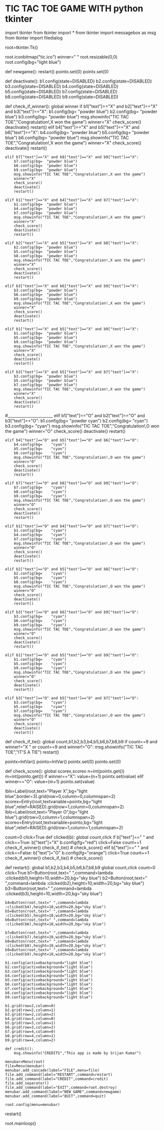 # TIC TAC TOE GAME WITH python tkinter
import tkinter
from tkinter import *
from tkinter import  messagebox as msg
from tkinter import filedialog


root=tkinter.Tk()

root.iconbitmap("tic.ico")
winner=" "
root.resizable(0,0)
root.config(bg="light blue")

def newgame():
    restart()
    pointo.set(0)
    pointx.set(0)

def deactivate():
    b1.config(state=DISABLED)
    b2.config(state=DISABLED)
    b3.config(state=DISABLED)
    b4.config(state=DISABLED)
    b5.config(state=DISABLED)
    b7.config(state=DISABLED)
    b8.config(state=DISABLED)
    b9.config(state=DISABLED)

def check_if_winner():
    global winner
    if b1["text"]=="X" and b2["text"]=="X" and b3["text"]=="X":
        b1.config(bg=  "powder blue")
        b2.config(bg=  "powder blue")
        b3.config(bg=  "powder blue")
        msg.showinfo("TIC TAC TOE","Congratulation!,X won the game")
        winner="X"
        check_score()   
        deactivate()
        restart()
    elif b4["text"]=="X" and b5["text"]=="X" and b6["text"]=="X":
        b4.config(bg=  "powder blue")
        b5.config(bg=  "powder blue")
        b6.config(bg=  "powder blue")
        msg.showinfo("TIC TAC TOE","Congratulation!,X won the game")
        winner="X"
        check_score()
        deactivate()
        restart()


    elif b7["text"]=="X" and b8["text"]=="X" and b9["text"]=="X":
        b7.config(bg=  "powder blue")
        b8.config(bg=  "powder blue")
        b9.config(bg=  "powder blue")
        msg.showinfo("TIC TAC TOE","Congratulation!,X won the game")
        winner="X"
        check_score()
        deactivate()
        restart()

    elif b1["text"]=="X" and b4["text"]=="X" and b7["text"]=="X":
        b1.config(bg=  "powder blue")
        b4.config(bg=  "powder blue")
        b7.config(bg=  "powder blue")
        msg.showinfo("TIC TAC TOE","Congratulation!,X won the game")
        winner="X"
        check_score()
        deactivate()
        restart()

    elif b2["text"]=="X" and b5["text"]=="X" and b8["text"]=="X":
        b2.config(bg=  "powder blue")
        b5.config(bg=  "powder blue")
        b8.config(bg=  "powder blue")
        msg.showinfo("TIC TAC TOE","Congratulation!,X won the game")
        winner="X"
        check_score()
        deactivate()
        restart()

    elif b3["text"]=="X" and b6["text"]=="X" and b9["text"]=="X":
        b3.config(bg=  "powder blue")
        b6.config(bg=  "powder blue")
        b9.config(bg=  "powder blue")
        msg.showinfo("TIC TAC TOE","Congratulation!,X won the game")
        winner="X"
        check_score()
        deactivate()
        restart()

    elif b1["text"]=="X" and b5["text"]=="X" and b9["text"]=="X":
        b1.config(bg=  "powder blue")
        b5.config(bg=  "powder blue")
        b9.config(bg=  "powder blue")
        msg.showinfo("TIC TAC TOE","Congratulation!,X won the game")
        winner="X"
        check_score()
        deactivate()
        restart()

    elif b3["text"]=="X" and b5["text"]=="X" and b7["text"]=="X":
        b3.config(bg=  "powder blue")
        b5.config(bg=  "powder blue")
        b7.config(bg=  "powder blue")
        msg.showinfo("TIC TAC TOE","Congratulation!,X won the game")
        winner="X"
        check_score()
        deactivate()
        restart()

#_______________________
    elif b1["text"]=="O" and b2["text"]=="O" and b3["text"]=="O":
        b1.config(bg=    "powder cyan")
        b2.config(bg=    "cyan")
        b3.config(bg=    "cyan")
        msg.showinfo("TIC TAC TOE","Congratulation!,O won the game")
        winner="O"
        check_score()
        deactivate()
        restart()

    elif b4["text"]=="O" and b5["text"]=="O" and b6["text"]=="O":
        b4.config(bg=    "cyan")
        b5.config(bg=    "cyan")
        b6.config(bg=    "cyan")
        msg.showinfo("TIC TAC TOE","Congratulation!,O won the game")
        winner="O"
        check_score()
        deactivate()
        restart()

    elif b7["text"]=="O" and b8["text"]=="O" and b9["text"]=="O":
        b7.config(bg=    "cyan")
        b8.config(bg=    "cyan")
        b9.config(bg=    "cyan")
        msg.showinfo("TIC TAC TOE","Congratulation!,O won the game")
        winner="O"
        check_score()
        deactivate()
        restart()

    elif b1["text"]=="O" and b4["text"]=="O" and b7["text"]=="O":
        b1.config(bg=    "cyan")
        b4.config(bg=    "cyan")
        b7.config(bg=    "cyan")
        msg.showinfo("TIC TAC TOE","Congratulation!,O won the game")
        winner="O"
        check_score()
        deactivate()
        restart()

    elif b2["text"]=="O" and b5["text"]=="O" and b8["text"]=="O":
        b2.config(bg=    "cyan")
        b5.config(bg=    "cyan")
        b8.config(bg=    "cyan")
        msg.showinfo("TIC TAC TOE","Congratulation!,O won the game")
        winner="O"
        check_score()
        deactivate()
        restart()

    elif b3["text"]=="O" and b6["text"]=="O" and b9["text"]=="O":
        b3.config(bg=    "cyan")
        b6.config(bg=    "cyan")
        b9.config(bg=    "cyan")
        msg.showinfo("TIC TAC TOE","Congratulation!,O won the game")
        winner="O"
        check_score()
        deactivate()
        restart()

    elif b1["text"]=="O" and b5["text"]=="O" and b9["text"]=="O":
        b1.config(bg=    "cyan")
        b5.config(bg=    "cyan")
        b9.config(bg=    "cyan")
        msg.showinfo("TIC TAC TOE","Congratulation!,O won the game")
        winner="O"
        check_score()
        deactivate()
        restart()

    elif b3["text"]=="O" and b5["text"]=="O" and b7["text"]=="O":
        b3.config(bg=    "cyan")
        b5.config(bg=    "cyan")
        b7.config(bg=    "cyan")
        msg.showinfo("TIC TAC TOE","Congratulation!,O won the game")
        winner="O"   
        check_score()
        deactivate()
        restart()

        
def check_if_tie():
    global count,b1,b2,b3,b4,b5,b6,b7,b8,b9
    if count==9 and winner!="X " or count==9 and winner!="O":
        msg.showinfo("TIC TAC TOE","IT'S A TIE")
        restart()

pointx=IntVar()
pointo=IntVar()
pointx.set(0)
pointo.set(0)
 


def check_score():
    global scorex,scoreo
    n=int(pointx.get())
    m=int(pointo.get())
    if winner=="X":
        value=(n+1)
        pointx.set(value)
    elif winner=="O":
        value=(m+1)
        pointo.set(value)
        
lblx=Label(root,text="Player X",bg="light blue",border=3).grid(row=0,column=0,columnspan=2)
scorex=Entry(root,textvariable=pointx,bg="light blue",relief=RAISED).grid(row=1,column=0,columnspan=2)
lblo=Label(root,text="Player O",bg="light blue").grid(row=0,column=1,columnspan=2)
scoreo=Entry(root,textvariable=pointo,bg="light blue",relief=RAISED).grid(row=1,column=1,columnspan=2)

count=0
click=True
def clicked(b):
    global count,click
    if b["text"]==" " and click==True:
        b["text"]="X"
        b.config(fg="red")
        click=False
        count+=1
        check_if_winner()
        check_if_tie()
        # check_score()
    elif b["text"]==" " and click==False:
        b["text"]="O"
        b.config(fg="orange")
        click=True
        count+=1
        check_if_winner()
        check_if_tie()
        # check_score()


def restart():
    global b1,b2,b3,b4,b5,b6,b7,b8,b9
    global count,click
    count=0
    click=True
    b1=Button(root,text=" ",command=lambda :clicked(b1),height=10,width=20,bg="sky blue")
    b2=Button(root,text=" ",command=lambda :clicked(b2),height=10,width=20,bg="sky blue")
    b3=Button(root,text=" ",command=lambda :clicked(b3),height=10,width=20,bg="sky blue")

    b4=Button(root,text=" ",command=lambda :clicked(b4),height=10,width=20,bg="sky blue")
    b5=Button(root,text=" ",command=lambda :clicked(b5),height=10,width=20,bg="sky blue")
    b6=Button(root,text=" ",command=lambda :clicked(b6),height=10,width=20,bg="sky blue")

    b7=Button(root,text=" ",command=lambda :clicked(b7),height=10,width=20,bg="sky blue")
    b8=Button(root,text=" ",command=lambda :clicked(b8),height=10,width=20,bg="sky blue")
    b9=Button(root,text=" ",command=lambda :clicked(b9),height=10,width=20,bg="sky blue")

    b1.config(activebackground="light blue")
    b2.config(activebackground="light blue")
    b3.config(activebackground="light blue")
    b4.config(activebackground="light blue")
    b5.config(activebackground="light blue")
    b6.config(activebackground="light blue")
    b7.config(activebackground="light blue")
    b8.config(activebackground="light blue")
    b9.config(activebackground="light blue")  

    b1.grid(row=2,column=0)
    b2.grid(row=2,column=1)
    b3.grid(row=2,column=2)
    b4.grid(row=3,column=0)
    b5.grid(row=3,column=1)
    b6.grid(row=3,column=2)
    b7.grid(row=4,column=0)
    b8.grid(row=4,column=1)
    b9.grid(row=4,column=2)

    def credit():
        msg.showinfo("CREDITS","This app is made by Srijan Kumar")

    menubar=Menu(root)
    file=Menu(menubar)
    menubar.add_cascade(label="FILE",menu=file)
    file.add_command(label="RESTART",command=restart)
    file.add_command(label="CREDIT",command=credit)
    file.add_separator()
    file.add_command(label="EXIT",command=root.destroy)
    menubar.add_command(label="NEW GAME",command=newgame)
    menubar.add_command(label="QUIT",command=quit)
   
    root.config(menu=menubar)

restart()



root.mainloop()
